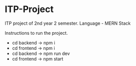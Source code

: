 # ITP-Project
ITP project of 2nd year 2 semester.
Language - MERN Stack

Instructions to run the project.
  * cd backend -> npm i
  * cd frontend -> npm i
  * cd backend -> npm run dev
  * cd frontend -> npm start
